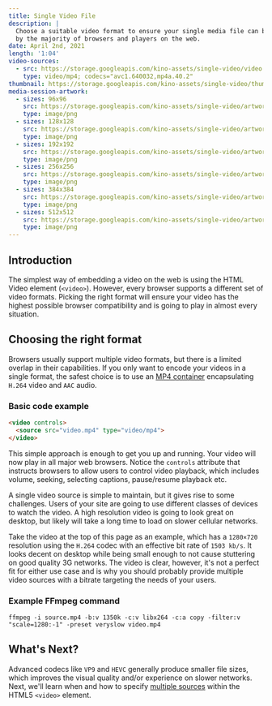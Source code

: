 ```yaml
---
title: Single Video File
description: |
  Choose a suitable video format to ensure your single media file can be played
  by the majority of browsers and players on the web.
date: April 2nd, 2021
length: '1:04'
video-sources:
  - src: https://storage.googleapis.com/kino-assets/single-video/video.mp4
    type: video/mp4; codecs="avc1.640032,mp4a.40.2"
thumbnail: https://storage.googleapis.com/kino-assets/single-video/thumbnail.png
media-session-artwork:
  - sizes: 96x96
    src: https://storage.googleapis.com/kino-assets/single-video/artwork-96x96.png
    type: image/png
  - sizes: 128x128
    src: https://storage.googleapis.com/kino-assets/single-video/artwork-128x128.png
    type: image/png
  - sizes: 192x192
    src: https://storage.googleapis.com/kino-assets/single-video/artwork-192x192.png
    type: image/png
  - sizes: 256x256
    src: https://storage.googleapis.com/kino-assets/single-video/artwork-256x256.png
    type: image/png
  - sizes: 384x384
    src: https://storage.googleapis.com/kino-assets/single-video/artwork-384x384.png
    type: image/png
  - sizes: 512x512
    src: https://storage.googleapis.com/kino-assets/single-video/artwork-512x512.png
    type: image/png
---
```


## Introduction

The simplest way of embedding a video on the web is using the HTML Video
element (`<video>`). However, every browser supports a different set of video
formats. Picking the right format will ensure your video has the highest
possible browser compatibility and is going to play in almost every situation.

## Choosing the right format

Browsers usually support multiple video formats, but there is a limited overlap
in their capabilities. If you only want to encode your videos in a single
format, the safest choice is to use an [MP4 container] encapsulating `H.264`
video and `AAC` audio.

### Basic code example

```html
<video controls>
  <source src="video.mp4" type="video/mp4">
</video>
```

This simple approach is enough to get you up and running. Your video will now
play in all major web browsers. Notice the `controls` attribute that instructs
browsers to allow users to control video playback, which includes volume,
seeking, selecting captions, pause/resume playback etc.

A single video source is simple to maintain, but it gives rise to some
challenges. Users of your site are going to use different classes of devices
to watch the video. A high resolution video is going to look great on desktop,
but likely will take a long time to load on slower cellular networks.

Take the video at the top of this page as an example, which has a `1280×720`
resolution using the `H.264` codec with an effective bit rate of `1503 kb/s`.
It looks decent on desktop while being small enough to not cause stuttering on
good quality 3G networks. The video is clear, however, it's not a perfect fit
for either use case and is why you should probably provide multiple video
sources with a bitrate targeting the needs of your users.

### Example FFmpeg command

```
ffmpeg -i source.mp4 -b:v 1350k -c:v libx264 -c:a copy -filter:v "scale=1280:-1" -preset veryslow video.mp4
```

## What's Next?

Advanced codecs like `VP9` and `HEVC` generally produce smaller file sizes,
which improves the visual quality and/or experience on slower networks. Next,
we'll learn when and how to specify [multiple sources] within the HTML5
`<video>` element.

[MP4 container]: https://caniuse.com/mpeg4
[multiple sources]: /multiple-sources/
